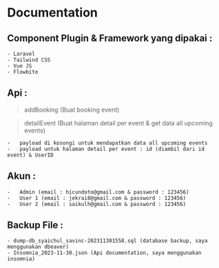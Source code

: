 # Documentation

## Component Plugin & Framework yang dipakai :
    - Laravel
    - Tailwind CSS
    - Vue JS
    - Flowbite
## Api :

> addBooking (Buat booking event)

> detailEvent (Buat halaman detail per event & get data all upcoming events)

    -   payload di kosongi untuk mendapatkan data all upcoming events
    -   payload untuk halaman detail per event : id (diambil dari id event) & UserID

## Akun :

    -   Admin (email : hicundoto@gmail.com & password : 123456)
    -   User 1 (email : jekrai8@gmail.com & password : 123456)
    -   User 2 (email : saikulh@gmail.com & password : 123456)

## Backup File : 
    - dump-db_syaichul_savinc-202311301558.sql (database backup, saya menggunakan dbeaver)
    - Insomnia_2023-11-30.json (Api documentation, saya menggunakan insomnia)

